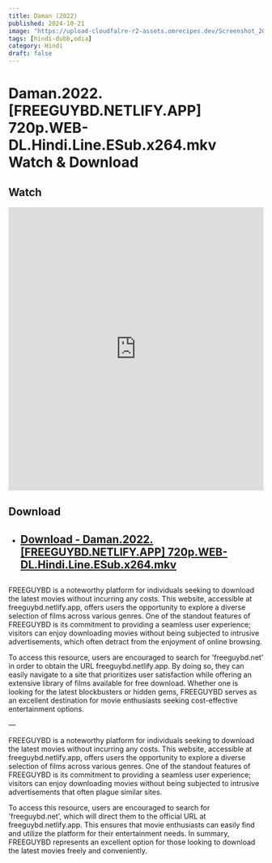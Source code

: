 ```yaml
---
title: Daman (2022) 
published: 2024-10-21
image: "https://upload-cloudfalre-r2-assets.omrecipes.dev/Screenshot_20241022-125930.png"
tags: [hindi-dubb,odia]
category: Hindi
draft: false
---
```


# Daman.2022.[FREEGUYBD.NETLIFY.APP] 720p.WEB-DL.Hindi.Line.ESub.x264.mkv Watch & Download
  
## Watch

<iframe  frameborder="0"  allowfullscreen="true"  scrolling="no"  allow="autoplay;fullscreen"  src="https://freecatv.pages.dev/gdplayer?player=plyr&provider=rand&format=video%2Fmp4&link=https://pixeldrain.com/api/file/Ud4zqksn?download"  style="border:0px #ffffff none;" height="560px" width="100%" allowfullscreen></iframe>

## Download  


* ##  [Download - Daman.2022.[FREEGUYBD.NETLIFY.APP] 720p.WEB-DL.Hindi.Line.ESub.x264.mkv ](https://pixeldrain.com/api/file/Ud4zqksn?download) 

## 
FREEGUYBD is a noteworthy platform for individuals seeking to download the latest movies without incurring any costs. This website, accessible at freeguybd.netlify.app, offers users the opportunity to explore a diverse selection of films across various genres. One of the standout features of FREEGUYBD is its commitment to providing a seamless user experience; visitors can enjoy downloading movies without being subjected to intrusive advertisements, which often detract from the enjoyment of online browsing.

To access this resource, users are encouraged to search for 'freeguybd.net' in order to obtain the URL freeguybd.netlify.app. By doing so, they can easily navigate to a site that prioritizes user satisfaction while offering an extensive library of films available for free download. Whether one is looking for the latest blockbusters or hidden gems, FREEGUYBD serves as an excellent destination for movie enthusiasts seeking cost-effective entertainment options.

—

FREEGUYBD is a noteworthy platform for individuals seeking to download the latest movies without incurring any costs. This website, accessible at freeguybd.netlify.app, offers users the opportunity to explore a diverse selection of films across various genres. One of the standout features of FREEGUYBD is its commitment to providing a seamless user experience; visitors can enjoy downloading movies without being subjected to intrusive advertisements that often plague similar sites.

To access this resource, users are encouraged to search for 'freeguybd.net', which will direct them to the official URL at freeguybd.netlify.app. This ensures that movie enthusiasts can easily find and utilize the platform for their entertainment needs. In summary, FREEGUYBD represents an excellent option for those looking to download the latest movies freely and conveniently.
 
